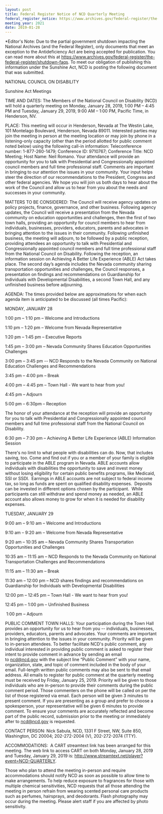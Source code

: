 ```yaml
---
layout: post
title: Federal Register Notice of NCD Quarterly Meeting
federal_register_notice: https://www.archives.gov/federal-register/the-federal-register/shutdown-faqs
meeting_year: 2021
date: 2019-01-28
---
```

\*Editor's Note: Due to the partial government shutdown impacting the National Archives (and the Federal Register), only documents that meet an exception to the Antideficiency Act are being accepted for publication. You can read more about this at <https://www.archives.gov/federal-register/the-federal-register/shutdown-faqs>. To meet our obligation of publishing this information under the Sunshine Act, NCD is posting the following document that was submitted.

NATIONAL COUNCIL ON DISABILITY

Sunshine Act Meetings

TIME AND DATES: The Members of the National Council on Disability (NCD) will hold a quarterly meeting on Monday, January 28, 2019, 1:00 PM – 4:45 PM and Tuesday, January 29, 2019, 9:00 AM – 1:00 PM, Pacific Time, in Henderson, NV.

PLACE: This meeting will occur in Henderson, Nevada at The Westin Lake, 101 Montelago Boulevard, Henderson, Nevada 89011. Interested parties may join the meeting in person at the meeting location or may join by phone in a listening-only capacity (other than the period allotted for public comment noted below) using the following call-in information: Teleconference number: 1-877-260-1479; Conference ID: 9710767; Conference Title: NCD Meeting; Host Name: Neil Romano. Your attendance will provide an opportunity for you to talk with Presidential and Congressionally appointed council members and full time professional staff. Comments are important in bringing to our attention the issues in your community. Your input helps steer the direction of our recommendations to the President, Congress and other federal agencies. We hope you will join us both days to hear about the work of the Council and allow us to hear from you about the needs and successes in your community.

MATTERS TO BE CONSIDERED: The Council will receive agency updates on policy projects, finance, governance, and other business. Following agency updates, the Council will receive a presentation from the Nevada community on education opportunities and challenges, then the first of two town halls, providing an opportunity for council members to hear from individuals, businesses, providers, educators, parents and advocates in bringing attention to the issues in their community. Following unfinished business, the meeting will adjourn, to be followed by a public reception, providing attendees an opportunity to talk with Presidential and Congressionally appointed council members and full time professional staff from the National Council on Disability. Following the reception, an information session on Achieving A Better Life Experience (ABLE) Act takes place. The second day’s agenda includes the Nevada community sharing transportation opportunities and challenges, the Council responses, a presentation on findings and recommendations on Guardianship for Individuals with Developmental Disabilities, a second Town Hall, and any unfinished business before adjourning.

AGENDA: The times provided below are approximations for when each agenda item is anticipated to be discussed (all times Pacific):

MONDAY, JANUARY 28

1:00 pm – 1:10 pm – Welcome and Introductions

​1:10 pm – 1:20 pm – Welcome from Nevada Representative

1:20 pm – 1:45 pm – Executive Reports 

1:45 pm – 3:00 pm – Nevada Community Shares Education Opportunities Challenges

3:00 pm – 3:45 pm -- NCD Responds to the Nevada Community on National Education Challenges and Recommendations

3:45 pm – 4:00 pm – Break

4:00 pm – 4:45 pm – Town Hall - We want to hear from you!

4:45 pm – Adjourn

5:00 pm – 6:30pm – Reception

The honor of your attendance at the reception will provide an opportunity for you to talk with Presidential and Congressionally appointed council members and full time professional staff from the National Council on Disability.

6:30 pm – 7:30 pm – Achieving A Better Life Experience (ABLE) Information Session

There's no limit to what people with disabilities can do. Now, that includes saving, too. Come and find out if you or a member of your family is eligible to participate in the ABLE program in Nevada. ABLE accounts allow individuals with disabilities the opportunity to save and invest money without losing eligibility for certain public benefits programs, like Medicaid, SSI or SSDI.  Earnings in ABLE accounts are not subject to federal income tax, so long as funds are spent on qualified disability expenses.  Deposits can be invested in different options chosen by the participant.  While participants can still withdraw and spend money as needed, an ABLE account also allows money to grow for when it is needed for disability expenses.

TUESDAY, JANUARY 29

9:00 am – 9:10 am – Welcome and Introductions

9:10 am – 9:20 am – Welcome from Nevada Representative

9:20 am – 10:35 am – Nevada Community Shares Transportation Opportunities and Challenges

10:35 am – 11:15 am – NCD Responds to the Nevada Community on National Transportation Challenges and Recommendations

11:15 am – 11:30 am – Break      

11:30 am – 12:00 pm – NCD shares findings and recommendations on Guardianship for Individuals with Developmental Disabilities

12:00 pm – 12:45 pm – Town Hall - We want to hear from you!

12:45 pm – 1:00 pm – Unfinished Business                 

 1:00 pm – Adjourn

PUBLIC COMMENT TOWN HALLS: Your participation during the Town Hall provides an opportunity for us to hear from you -- individuals, businesses, providers, educators, parents and advocates. Your comments are important in bringing attention to the issues in your community. Priority will be given to in-person attendees. To better facilitate NCD's public comment, any individual interested in providing public comment is asked to register their intent to provide comment in advance by sending an email to [ncd@ncd.gov](mailto:ncd@ncd.gov) with the subject line “Public Comment” with your name, organization, state, and topic of comment included in the body of your email. Full-length written public comments may also be sent to that email address. All emails to register for public comment at the quarterly meeting must be received by Friday, January 25, 2019. Priority will be given to those individuals who are in-person to provide their comments during the public comment period. Those commenters on the phone will be called on per the list of those registered via email. Each person will be given 3 minutes to present comment. If you are presenting as a group and prefer to choose a spokesperson, your representative will be given 6 minutes to provide comment. To ensure your comments are accurately reflected and become part of the public record, submission prior to the meeting or immediately after to [ncd@ncd.gov](mailto:ncd@ncd.gov) is requested.

CONTACT PERSON: Nick Sabula, NCD, 1331 F Street, NW, Suite 850, Washington, DC 20004; 202-272-2004 (V), 202-272-2074 (TTY).

ACCOMMODATIONS:  A CART streamtext link has been arranged for this meeting. The web link to access CART on both Monday, January 28, 2019 and Tuesday, January 29, 2019 is: <http://www.streamtext.net/player?event=NCD-QUARTERLY>.  

Those who plan to attend the meeting in-person and require accommodations should notify NCD as soon as possible to allow time to make arrangements. To help reduce exposure to fragrances for those with multiple chemical sensitivities, NCD requests that all those attending the meeting in person refrain from wearing scented personal care products such as perfumes, hairsprays, and deodorants. Flash photography may occur during the meeting. Please alert staff if you are affected by photo sensitivity.